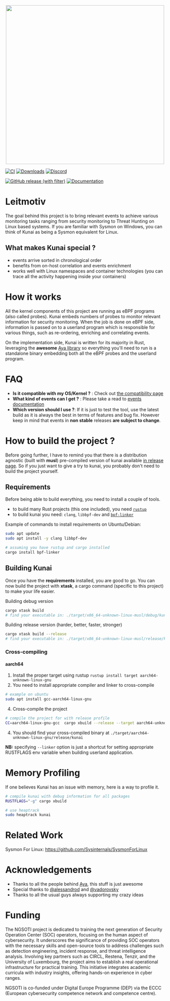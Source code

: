 <div align="center"><img src="assets/logo.svg" width="500"/></div>

[![CI](https://img.shields.io/github/actions/workflow/status/0xrawsec/kunai/ci.yml?style=for-the-badge)](https://github.com/0xrawsec/kunai/actions/workflows/ci.yml)
[![Downloads](https://img.shields.io/github/downloads/0xrawsec/kunai/total.svg?style=for-the-badge)]()
[![Discord](https://img.shields.io/badge/Discord-chat-5865F2?style=for-the-badge&logo=discord)](https://discord.com/invite/AUMaBvHvNU)

[![GitHub release (with filter)](https://img.shields.io/github/v/release/0xrawsec/kunai?style=for-the-badge&label=stable&color=green)](https://github.com/0xrawsec/kunai/releases/latest)
[![Documentation](https://img.shields.io/badge/docs-stable-blue.svg?style=for-the-badge&logo=docsdotrs)](https://why.kunai.rocks)

<!--
[![GitHub Latest Release](https://img.shields.io/github/v/release/kunai-project/kunai?include_prereleases&style=for-the-badge&label=unstable
)](https://github.com/kunai-project/kunai/releases)
[![Documentation](https://img.shields.io/badge/docs-unstable-orange.svg?style=for-the-badge&logo=docsdotrs)](https://why.kunai.rocks/docs/next/quickstart)
-->

# Leitmotiv

The goal behind this project is to bring relevant events to achieve 
various monitoring tasks ranging from security monitoring to Threat Hunting on 
Linux based systems. If you are familiar with Sysmon on Windows, you can think of Kunai as being a Sysmon equivalent for Linux.

## What makes Kunai special ?

* events arrive sorted in chronological order
* benefits from on-host correlation and events enrichment
* works well with Linux namespaces and container technologies (you can trace all the activity happening inside your containers)

# How it works

All the kernel components of this project are running as eBPF programs (also called probes). Kunai embeds numbers of probes to monitor relevant information for security monitoring. When the job is done on eBPF side, information is passed on to a userland program which is responsible for various things, such as re-ordering, enriching and correlating events.

On the implementation side, Kunai is written for its majority in Rust, leveraging the **awesome** [Aya library](https://github.com/aya-rs/aya) so everything you'll need to run is a standalone binary embedding both all the eBPF probes and the userland program.

# FAQ

* **Is it compatible with my OS/Kernel ?** : Check out [the compatibility page](https://why.kunai.rocks/docs/compatibility)
* **What kind of events can I get ?** : Please take a read to [events documentation](https://why.kunai.rocks/docs/category/kunai---events)
* **Which version should I use ?**: If it is just to test the tool, use the latest build as it is always the best in terms of features and bug fix. However keep in mind that events in **non stable** releases **are subject to change**.

# How to build the project ?

Before going further, I have to remind you that there is a distribution agnostic (built with **musl**) pre-compiled version of kunai available [in release page](https://github.com/0xrawsec/kunai/releases/latest). So if you just want to give a try to kunai, you probably don't need to build the project yourself.

## Requirements

Before being able to build everything, you need to install a couple of tools.

* to build many Rust projects (this one included), you need [`rustup`](https://www.rust-lang.org/tools/install)
* to build kunai you need: `clang`, `libbpf-dev` and [`bpf-linker`](https://github.com/aya-rs/bpf-linker)

Example of commands to install requirements on Ubuntu/Debian:

```bash
sudo apt update
sudo apt install -y clang libbpf-dev

# assuming you have rustup and cargo installed
cargo install bpf-linker
```

## Building Kunai

Once you have the **requirements** installed, you are good to go. You can now build the project with **xtask**, a cargo command (specific to this project) to make your life easier.

Building debug version
```bash
cargo xtask build
# find your executable in: ./target/x86_64-unknown-linux-musl/debug/kunai
```

Building release version (harder, better, faster, stronger)
```bash
cargo xtask build --release
# find your executable in: ./target/x86_64-unknown-linux-musl/release/kunai
```

### Cross-compiling

#### aarch64

1. Install the proper target using rustup `rustup install target aarch64-unknown-linux-gnu`
2. You need to install appropriate compiler and linker to cross-compile
```bash
# example on ubuntu
sudo apt install gcc-aarch64-linux-gnu
```
4. Cross-compile the project
```bash
# compile the project for with release profile
CC=aarch64-linux-gnu-gcc  cargo xbuild --release --target aarch64-unknown-linux-gnu --linker aarch64-linux-gnu-gcc
```
4. You should find your cross-compiled binary at `./target/aarch64-unknown-linux-gnu/release/kunai`

**NB:** specifying `--linker` option is just a shortcut for setting appropriate RUSTFLAGS env variable when building userland
application.

# Memory Profiling

If one believes Kunai has an issue with memory, here is a way to profile it.

```bash
# compile kunai with debug information for all packages
RUSTFLAGS="-g" cargo xbuild

# use heaptrack
sudo heaptrack kunai
```

# Related Work

Sysmon For Linux: https://github.com/Sysinternals/SysmonForLinux

# Acknowledgements

* Thanks to all the people behind [Aya](https://github.com/aya-rs), this stuff is just awesome
* Special thanks to [@alessandrod](https://github.com/alessandrod) and [@vadorovsky](https://github.com/vadorovsky)
* Thanks to all the usual guys always supporting my crazy ideas

# Funding

The NGSOTI project is dedicated to training the next generation of Security Operation Center (SOC) operators, focusing on the human aspect of cybersecurity.
It underscores the significance of providing SOC operators with the necessary skills and open-source tools to address challenges such as detection engineering, 
incident response, and threat intelligence analysis. Involving key partners such as CIRCL, Restena, Tenzir, and the University of Luxembourg, the project aims
to establish a real operational infrastructure for practical training. This initiative integrates academic curricula with industry insights, 
offering hands-on experience in cyber ranges.

NGSOTI is co-funded under Digital Europe Programme (DEP) via the ECCC (European cybersecurity competence network and competence centre).
